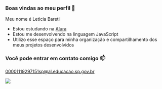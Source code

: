 ### Boas vindas ao meu perfil 💙

Meu nome é Leticia Bareti

- Estou estudando na [Alura](https://www.alura.com.br)
- Estou me desenvolvendo na linguagem JavaScript
- Utilizo esse espaço para minha organização e compartilhamento dos meus projetos desenvolvidos

### Você pode entrar em contato comigo 📫

00001119297151sp@al.educacao.sp.gov.br

![](https://tenor.com/pt-BR/view/taylor-swift-miss-americana-smile-gif-16219737)
